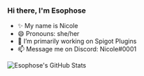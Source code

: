 ### Hi there, I'm Esophose

- ✨ My name is Nicole
- 😄 Pronouns: she/her
- 🔭 I’m primarily working on Spigot Plugins
- 📫 Message me on Discord: Nicole#0001

![Esophose's GitHub Stats](https://github-readme-stats.vercel.app/api?username=Esophose&show_icons=true)
